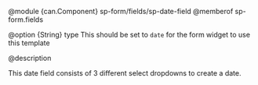 
@module {can.Component} sp-form/fields/sp-date-field <sp-date-field />
@memberof sp-form.fields

@option {String} type This should be set to `date` for the form widget to use this template

@description

This date field consists of 3 different select dropdowns to create a date. 
